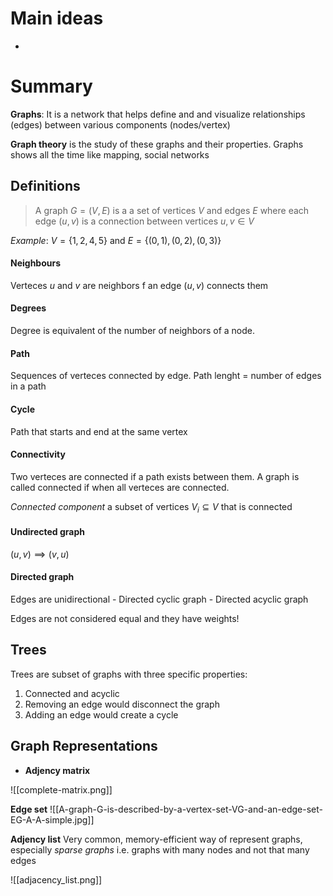 # Main ideas
- 

# Summary
**Graphs**: It is a network that helps define and and visualize relationships (edges) between various components (nodes/vertex)

**Graph theory** is the study of these graphs and their properties. Graphs shows all the time like mapping, social networks

## Definitions

>  A graph $G = (V, E)$ is a a set of vertices $V$ and edges $E$ where each edge $(u, v)$ is a connection between vertices $u, v \in V$ 

*Example*: $V = \{1, 2, 4, 5 \}$ and $E = \{ (0, 1), (0, 2), (0, 3)\}$
#### **Neighbours**
Verteces $u$ and $v$ are neighbors f an edge $(u, v)$ connects them 
#### **Degrees**
Degree is equivalent of the number of neighbors of a node. 
#### **Path**
Sequences of verteces connected by edge. Path lenght = number of edges in a path
#### **Cycle**
Path that starts and end at the same vertex
#### **Connectivity**
Two verteces are connected if a path exists between them. A graph is called connected if when all verteces are connected.

*Connected component* a subset of vertices $V_i \subseteq V$ that is connected
#### **Undirected graph**
$(u, v) \implies (v, u)$
#### **Directed graph**
Edges are unidirectional
	- Directed cyclic graph
	- Directed acyclic graph

Edges are not considered equal and they have weights!
## Trees
Trees are subset of graphs with three specific properties:
1. Connected and acyclic
2. Removing an edge would disconnect the graph
3. Adding an edge would create a cycle
## Graph Representations
- **Adjency matrix**


![[complete-matrix.png]]

**Edge set**
![[A-graph-G-is-described-by-a-vertex-set-VG-and-an-edge-set-EG-A-A-simple.jpg]]

**Adjency list**
Very common, memory-efficient way of represent graphs, especially *sparse graphs* i.e. graphs with many nodes and not that many edges

![[adjacency_list.png]]

